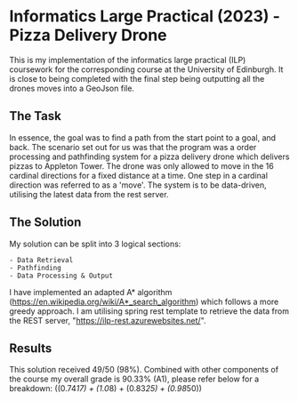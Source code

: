 # Informatics Large Practical (2023) - Pizza Delivery Drone

This is my implementation of the informatics large practical (ILP) coursework for the corresponding course at the University of Edinburgh.
It is close to being completed with the final step being outputting all the drones moves into a GeoJson file.

## The Task

In essence, the goal was to find a path from the start point to a goal, and back. The scenario set out for us was that the program was a order processing and pathfinding system for a pizza delivery drone which delivers pizzas to Appleton Tower. The drone was only allowed to move in the 16 cardinal directions for a fixed distance at a time.
One step in a cardinal direction was referred to as a 'move'. The system is to be data-driven, utilising the latest data from the rest server.

## The Solution

My solution can be split into 3 logical sections:

    - Data Retrieval
    - Pathfinding
    - Data Processing & Output

I have implemented an adapted A* algorithm (https://en.wikipedia.org/wiki/A*_search_algorithm) which follows a more greedy approach. I am utilising spring rest template to retrieve the data from the REST server, "https://ilp-rest.azurewebsites.net/".

## Results

This solution received 49/50 (98%). Combined with other components of the course my overall grade is 90.33% (A1), please refer below for a breakdown:
((0.74*17) + (1.0*8) + (0.83*25) + (0.98*50))




